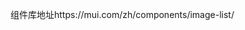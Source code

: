 <!--
 * @Author: your name
 * @Date: 2021-04-01 10:00:53
 * @LastEditTime: 2022-01-10 18:15:41
 * @LastEditors: your name
 * @Description: 打开koroFileHeader查看配置 进行设置: https://github.com/OBKoro1/koro1FileHeader/wiki/%E9%85%8D%E7%BD%AE
 * @FilePath: /openSeaClone-master/README.md
-->
组件库地址https://mui.com/zh/components/image-list/